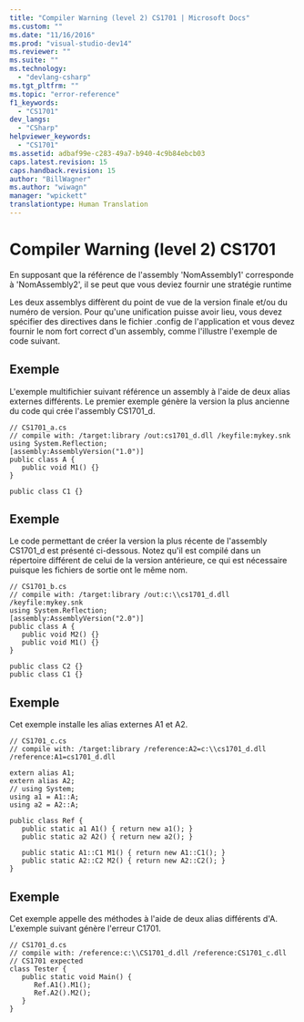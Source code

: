 ```yaml
---
title: "Compiler Warning (level 2) CS1701 | Microsoft Docs"
ms.custom: ""
ms.date: "11/16/2016"
ms.prod: "visual-studio-dev14"
ms.reviewer: ""
ms.suite: ""
ms.technology: 
  - "devlang-csharp"
ms.tgt_pltfrm: ""
ms.topic: "error-reference"
f1_keywords: 
  - "CS1701"
dev_langs: 
  - "CSharp"
helpviewer_keywords: 
  - "CS1701"
ms.assetid: adbaf99e-c283-49a7-b940-4c9b84ebcb03
caps.latest.revision: 15
caps.handback.revision: 15
author: "BillWagner"
ms.author: "wiwagn"
manager: "wpickett"
translationtype: Human Translation
---
```

# Compiler Warning (level 2) CS1701
En supposant que la référence de l'assembly 'NomAssembly1' corresponde à 'NomAssembly2', il se peut que vous deviez fournir une stratégie runtime  
  
 Les deux assemblys diffèrent du point de vue de la version finale et\/ou du numéro de version.  Pour qu'une unification puisse avoir lieu, vous devez spécifier des directives dans le fichier .config de l'application et vous devez fournir le nom fort correct d'un assembly, comme l'illustre l'exemple de code suivant.  
  
## Exemple  
 L'exemple multifichier suivant référence un assembly à l'aide de deux alias externes différents.  Le premier exemple génère la version la plus ancienne du code qui crée l'assembly CS1701\_d.  
  
```  
// CS1701_a.cs  
// compile with: /target:library /out:cs1701_d.dll /keyfile:mykey.snk  
using System.Reflection;  
[assembly:AssemblyVersion("1.0")]  
public class A {  
   public void M1() {}  
}  
  
public class C1 {}  
```  
  
## Exemple  
 Le code permettant de créer la version la plus récente de l'assembly CS1701\_d est présenté ci\-dessous.  Notez qu'il est compilé dans un répertoire différent de celui de la version antérieure, ce qui est nécessaire puisque les fichiers de sortie ont le même nom.  
  
```  
// CS1701_b.cs  
// compile with: /target:library /out:c:\\cs1701_d.dll /keyfile:mykey.snk  
using System.Reflection;  
[assembly:AssemblyVersion("2.0")]  
public class A {  
   public void M2() {}  
   public void M1() {}  
}  
  
public class C2 {}  
public class C1 {}  
```  
  
## Exemple  
 Cet exemple installe les alias externes A1 et A2.  
  
```  
// CS1701_c.cs  
// compile with: /target:library /reference:A2=c:\\cs1701_d.dll /reference:A1=cs1701_d.dll  
  
extern alias A1;  
extern alias A2;  
// using System;  
using a1 = A1::A;  
using a2 = A2::A;  
  
public class Ref {  
   public static a1 A1() { return new a1(); }  
   public static a2 A2() { return new a2(); }  
  
   public static A1::C1 M1() { return new A1::C1(); }  
   public static A2::C2 M2() { return new A2::C2(); }  
}  
```  
  
## Exemple  
 Cet exemple appelle des méthodes à l'aide de deux alias différents d'A.  L'exemple suivant génère l'erreur C1701.  
  
```  
// CS1701_d.cs  
// compile with: /reference:c:\\CS1701_d.dll /reference:CS1701_c.dll  
// CS1701 expected  
class Tester {  
   public static void Main() {  
      Ref.A1().M1();  
      Ref.A2().M2();  
   }  
}  
```